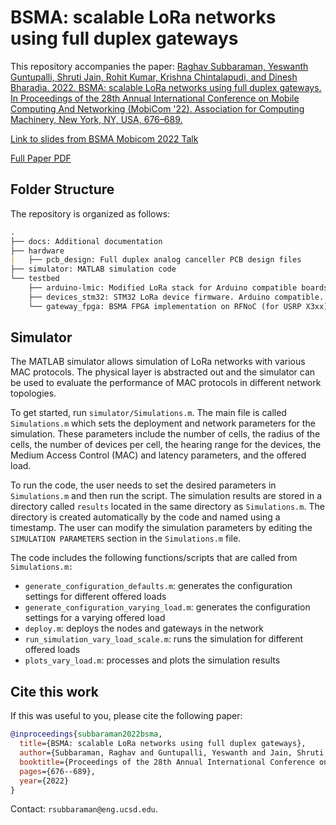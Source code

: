 # BSMA: scalable LoRa networks using full duplex gateways

This repository accompanies the paper: [Raghav Subbaraman, Yeswanth Guntupalli, Shruti Jain, Rohit Kumar, Krishna Chintalapudi, and Dinesh Bharadia. 2022. BSMA: scalable LoRa networks using full duplex gateways. In Proceedings of the 28th Annual International Conference on Mobile Computing And Networking (MobiCom '22). Association for Computing Machinery, New York, NY, USA, 676–689.](https://doi.org/10.1145/3495243.3560544)

[Link to slides from BSMA Mobicom 2022 Talk](./docs/bsma_talk_mobicom22.pdf)

[Full Paper PDF](./docs/full_paper_3495243.3560544.pdf)

## Folder Structure

The repository is organized as follows:

```markdown
.
├── docs: Additional documentation
├── hardware
|   ├── pcb_design: Full duplex analog canceller PCB design files
├── simulator: MATLAB simulation code
└── testbed
    ├── arduino-lmic: Modified LoRa stack for Arduino compatible boards 
    ├── devices_stm32: STM32 LoRa device firmware. Arduino compatible.
    └── gateway_fpga: BSMA FPGA implementation on RFNoC (for USRP X3xx). GNURadio bindings.
```

## Simulator

The MATLAB simulator allows simulation of LoRa networks with various MAC protocols. The physical layer is abstracted out and the simulator can be used to evaluate the performance of MAC protocols in different network topologies.

To get started, run `simulator/Simulations.m`. The main file is called `Simulations.m` which sets the deployment and network parameters for the simulation. These parameters include the number of cells, the radius of the cells, the number of devices per cell, the hearing range for the devices, the Medium Access Control (MAC) and latency parameters, and the offered load.

To run the code, the user needs to set the desired parameters in `Simulations.m` and then run the script. The simulation results are stored in a directory called `results` located in the same directory as `Simulations.m`. The directory is created automatically by the code and named using a timestamp. The user can modify the simulation parameters by editing the `SIMULATION PARAMETERS` section in the `Simulations.m` file.

The code includes the following functions/scripts that are called from `Simulations.m:`

- `generate_configuration_defaults.m`: generates the configuration settings for different offered loads
- `generate_configuration_varying_load.m`: generates the configuration settings for a varying offered load
- `deploy.m`: deploys the nodes and gateways in the network
- `run_simulation_vary_load_scale.m`: runs the simulation for different offered loads
- `plots_vary_load.m`: processes and plots the simulation results

## Cite this work

If this was useful to you, please cite the following paper:

```bibtex
@inproceedings{subbaraman2022bsma,
  title={BSMA: scalable LoRa networks using full duplex gateways},
  author={Subbaraman, Raghav and Guntupalli, Yeswanth and Jain, Shruti and Kumar, Rohit and Chintalapudi, Krishna and Bharadia, Dinesh},
  booktitle={Proceedings of the 28th Annual International Conference on Mobile Computing And Networking},
  pages={676--689},
  year={2022}
}
```

Contact: `rsubbaraman@eng.ucsd.edu`.
